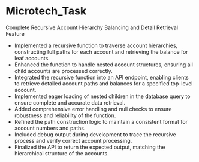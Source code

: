 # Microtech_Task
Complete Recursive Account Hierarchy Balancing and Detail Retrieval Feature

- Implemented a recursive function to traverse account hierarchies, constructing full paths for each account and retrieving the balance for leaf accounts.
- Enhanced the function to handle nested account structures, ensuring all child accounts are processed correctly.
- Integrated the recursive function into an API endpoint, enabling clients to retrieve detailed account paths and balances for a specified top-level account.
- Implemented eager loading of nested children in the database query to ensure complete and accurate data retrieval.
- Added comprehensive error handling and null checks to ensure robustness and reliability of the function.
- Refined the path construction logic to maintain a consistent format for account numbers and paths.
- Included debug output during development to trace the recursive process and verify correct account processing.
- Finalized the API to return the expected output, matching the hierarchical structure of the accounts.

